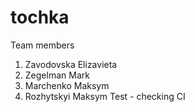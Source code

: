 # tochka
Team members
1. Zavodovska Elizavieta
2. Zegelman Mark
3. Marchenko Maksym
4. Rozhytskyi Maksym
Test - checking CI
